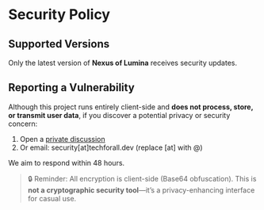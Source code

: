 # Security Policy

## Supported Versions

Only the latest version of **Nexus of Lumina** receives security updates.

## Reporting a Vulnerability

Although this project runs entirely client-side and **does not process, store, or transmit user data**, if you discover a potential privacy or security concern:

1. Open a [private discussion](https://github.com/techforall1373/Nexus-of-Lumina/discussions)  
2. Or email: security[at]techforall.dev (replace [at] with @)

We aim to respond within 48 hours.

> 🔒 Reminder: All encryption is client-side (Base64 obfuscation). This is **not a cryptographic security tool**—it’s a privacy-enhancing interface for casual use.
